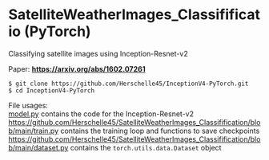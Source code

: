 # SatelliteWeatherImages_Classifificatio (**PyTorch**)
Classifying satellite images using Inception-Resnet-v2

Paper: **https://arxiv.org/abs/1602.07261** </br>
```
$ git clone https://github.com/Herschelle45/InceptionV4-PyTorch.git
$ cd InceptionV4-PyTorch
```

File usages:</br>
  <a href='https://github.com/Herschelle45/SatelliteWeatherImages_Classifification/blob/main/model.py'>model.py</a> contains the code for the Inception-Resnet-v2 </br>
  https://github.com/Herschelle45/SatelliteWeatherImages_Classifification/blob/main/train.py contains the training loop and functions to save checkpoints </br>
  https://github.com/Herschelle45/SatelliteWeatherImages_Classifification/blob/main/dataset.py contains the ``torch.utils.data.Dataset`` object </br>
